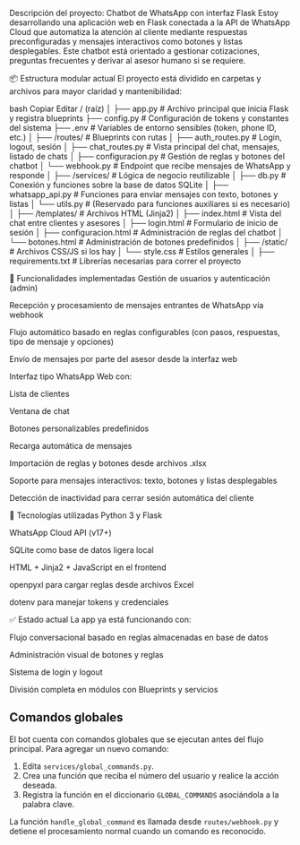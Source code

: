 Descripción del proyecto: Chatbot de WhatsApp con interfaz Flask
Estoy desarrollando una aplicación web en Flask conectada a la API de WhatsApp Cloud que automatiza la atención al cliente mediante respuestas preconfiguradas y mensajes interactivos como botones y listas desplegables. Este chatbot está orientado a gestionar cotizaciones, preguntas frecuentes y derivar al asesor humano si se requiere.

📦 Estructura modular actual
El proyecto está dividido en carpetas y archivos para mayor claridad y mantenibilidad:

bash
Copiar
Editar
/ (raíz)
│
├── app.py                         # Archivo principal que inicia Flask y registra blueprints
├── config.py                      # Configuración de tokens y constantes del sistema
├── .env                           # Variables de entorno sensibles (token, phone ID, etc.)
│
├── /routes/                       # Blueprints con rutas
│   ├── auth_routes.py             # Login, logout, sesión
│   ├── chat_routes.py             # Vista principal del chat, mensajes, listado de chats
│   ├── configuracion.py           # Gestión de reglas y botones del chatbot
│   └── webhook.py                 # Endpoint que recibe mensajes de WhatsApp y responde
│
├── /services/                     # Lógica de negocio reutilizable
│   ├── db.py                      # Conexión y funciones sobre la base de datos SQLite
│   ├── whatsapp_api.py            # Funciones para enviar mensajes con texto, botones y listas
│   └── utils.py                   # (Reservado para funciones auxiliares si es necesario)
│
├── /templates/                    # Archivos HTML (Jinja2)
│   ├── index.html                 # Vista del chat entre clientes y asesores
│   ├── login.html                 # Formulario de inicio de sesión
│   ├── configuracion.html         # Administración de reglas del chatbot
│   └── botones.html               # Administración de botones predefinidos
│
├── /static/                       # Archivos CSS/JS si los hay
│   └── style.css                  # Estilos generales
│
├── requirements.txt               # Librerías necesarias para correr el proyecto

🔄 Funcionalidades implementadas
Gestión de usuarios y autenticación (admin)

Recepción y procesamiento de mensajes entrantes de WhatsApp vía webhook

Flujo automático basado en reglas configurables (con pasos, respuestas, tipo de mensaje y opciones)

Envío de mensajes por parte del asesor desde la interfaz web

Interfaz tipo WhatsApp Web con:

Lista de clientes

Ventana de chat

Botones personalizables predefinidos

Recarga automática de mensajes

Importación de reglas y botones desde archivos .xlsx

Soporte para mensajes interactivos: texto, botones y listas desplegables

Detección de inactividad para cerrar sesión automática del cliente

🔧 Tecnologías utilizadas
Python 3 y Flask

WhatsApp Cloud API (v17+)

SQLite como base de datos ligera local

HTML + Jinja2 + JavaScript en el frontend

openpyxl para cargar reglas desde archivos Excel

dotenv para manejar tokens y credenciales

✅ Estado actual
La app ya está funcionando con:

Flujo conversacional basado en reglas almacenadas en base de datos

Administración visual de botones y reglas

Sistema de login y logout

División completa en módulos con Blueprints y servicios

## Comandos globales

El bot cuenta con comandos globales que se ejecutan antes del flujo principal.
Para agregar un nuevo comando:

1. Edita `services/global_commands.py`.
2. Crea una función que reciba el número del usuario y realice la acción deseada.
3. Registra la función en el diccionario `GLOBAL_COMMANDS` asociándola a la palabra clave.

La función `handle_global_command` es llamada desde `routes/webhook.py` y detiene el
procesamiento normal cuando un comando es reconocido.